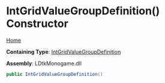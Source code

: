 # IntGridValueGroupDefinition\(\) Constructor

[Home](../../../README.md)

**Containing Type**: [IntGridValueGroupDefinition](../README.md)

**Assembly**: LDtkMonogame\.dll

```csharp
public IntGridValueGroupDefinition()
```

